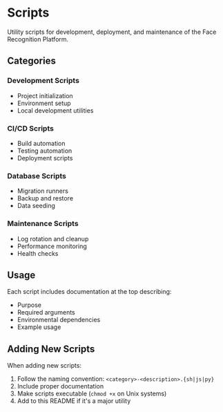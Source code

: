 # Scripts

Utility scripts for development, deployment, and maintenance of the Face Recognition Platform.

## Categories

### Development Scripts

- Project initialization
- Environment setup
- Local development utilities

### CI/CD Scripts

- Build automation
- Testing automation
- Deployment scripts

### Database Scripts

- Migration runners
- Backup and restore
- Data seeding

### Maintenance Scripts

- Log rotation and cleanup
- Performance monitoring
- Health checks

## Usage

Each script includes documentation at the top describing:

- Purpose
- Required arguments
- Environmental dependencies
- Example usage

## Adding New Scripts

When adding new scripts:

1. Follow the naming convention: `<category>-<description>.{sh|js|py}`
2. Include proper documentation
3. Make scripts executable (`chmod +x` on Unix systems)
4. Add to this README if it's a major utility
